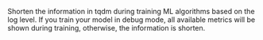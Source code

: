 Shorten the information in tqdm during training ML algorithms based on the log
level. If you train your model in debug mode, all available metrics will be
shown during training, otherwise, the information is shorten.
